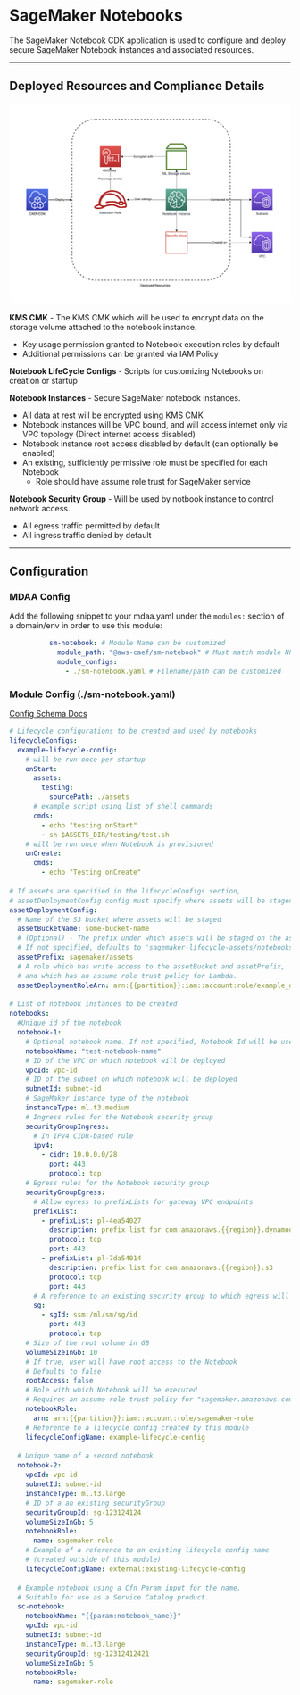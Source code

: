# SageMaker Notebooks

The SageMaker Notebook CDK application is used to configure and deploy secure SageMaker Notebook instances and associated resources.

***

## Deployed Resources and Compliance Details

![Mdaa Sagemaker Notebook](../../../constructs/L3/ai/sm-notebook-l3-construct/docs/sm-notebook.png)

**KMS CMK** - The KMS CMK which will be used to encrypt data on the storage volume attached to the notebook instance.

* Key usage permission granted to Notebook execution roles by default
* Additional permissions can be granted via IAM Policy

**Notebook LifeCycle Configs** - Scripts for customizing Notebooks on creation or startup

**Notebook Instances** - Secure SageMaker notebook instances.

* All data at rest will be encrypted using KMS CMK
* Notebook instances will be VPC bound, and will access internet only via VPC topology (Direct internet access disabled)
* Notebook instance root access disabled by default (can optionally be enabled)
* An existing, sufficiently permissive role must be specified for each Notebook
  * Role should have assume role trust for SageMaker service

**Notebook Security Group** - Will be used by notbook instance to control network access.

* All egress traffic permitted by default
* All ingress traffic denied by default

***

## Configuration

### MDAA Config

Add the following snippet to your mdaa.yaml under the `modules:` section of a domain/env in order to use this module:

```yaml
          sm-notebook: # Module Name can be customized
            module_path: "@aws-caef/sm-notebook" # Must match module NPM package name
            module_configs:
              - ./sm-notebook.yaml # Filename/path can be customized
```

### Module Config (./sm-notebook.yaml)

[Config Schema Docs](SCHEMA.md)

```yaml
# Lifecycle configurations to be created and used by notebooks
lifecycleConfigs:
  example-lifecycle-config:
    # will be run once per startup
    onStart:
      assets:
        testing:
          sourcePath: ./assets
      # example script using list of shell commands
      cmds:
        - echo "testing onStart"
        - sh $ASSETS_DIR/testing/test.sh
    # will be run once when Notebook is provisioned
    onCreate:
      cmds:
        - echo "Testing onCreate"

# If assets are specified in the lifecycleConfigs section,
# assetDeploymentConfig config must specify where assets will be staged on S3
assetDeploymentConfig:
  # Name of the S3 bucket where assets will be staged
  assetBucketName: some-bucket-name
  # (Optional) - The prefix under which assets will be staged on the assetBucket.
  # If not specified, defaults to 'sagemaker-lifecycle-assets/notebooks'
  assetPrefix: sagemaker/assets
  # A role which has write access to the assetBucket and assetPrefix,
  # and which has an assume role trust policy for Lambda.
  assetDeploymentRoleArn: arn:{{partition}}:iam::account:role/example_deployment_role

# List of notebook instances to be created
notebooks:
  #Unique id of the notebook
  notebook-1:
    # Optional notebook name. If not specified, Notebook Id will be used.
    notebookName: "test-notebook-name"
    # ID of the VPC on which notebook will be deployed
    vpcId: vpc-id
    # ID of the subnet on which notebook will be deployed
    subnetId: subnet-id
    # SageMaker instance type of the notebook
    instanceType: ml.t3.medium
    # Ingress rules for the Notebook security group
    securityGroupIngress:
      # In IPV4 CIDR-based rule
      ipv4:
        - cidr: 10.0.0.0/28
          port: 443
          protocol: tcp
    # Egress rules for the Notebook security group
    securityGroupEgress:
      # Allow egress to prefixLists for gateway VPC endpoints
      prefixList:
        - prefixList: pl-4ea54027
          description: prefix list for com.amazonaws.{{region}}.dynamodb
          protocol: tcp
          port: 443
        - prefixList: pl-7da54014
          description: prefix list for com.amazonaws.{{region}}.s3
          protocol: tcp
          port: 443
      # A reference to an existing security group to which egress will be allowed
      sg:
        - sgId: ssm:/ml/sm/sg/id
          port: 443
          protocol: tcp
    # Size of the root volume in GB
    volumeSizeInGb: 10
    # If true, user will have root access to the Notebook
    # Defaults to false
    rootAccess: false
    # Role with which Notebook will be executed
    # Requires an assume role trust policy for "sagemaker.amazonaws.com"
    notebookRole:
      arn: arn:{{partition}}:iam::account:role/sagemaker-role
    # Reference to a lifecycle config created by this module
    lifecycleConfigName: example-lifecycle-config

  # Unique name of a second notebook
  notebook-2:
    vpcId: vpc-id
    subnetId: subnet-id
    instanceType: ml.t3.large
    # ID of a an existing securityGroup
    securityGroupId: sg-123124124
    volumeSizeInGb: 5
    notebookRole:
      name: sagemaker-role
    # Example of a reference to an existing lifecycle config name
    # (created outside of this module)
    lifecycleConfigName: external:existing-lifecycle-config

  # Example notebook using a Cfn Param input for the name.
  # Suitable for use as a Service Catalog product.
  sc-notebook:
    notebookName: "{{param:notebook_name}}"
    vpcId: vpc-id
    subnetId: subnet-id
    instanceType: ml.t3.large
    securityGroupId: sg-12312412421
    volumeSizeInGb: 5
    notebookRole:
      name: sagemaker-role
```
